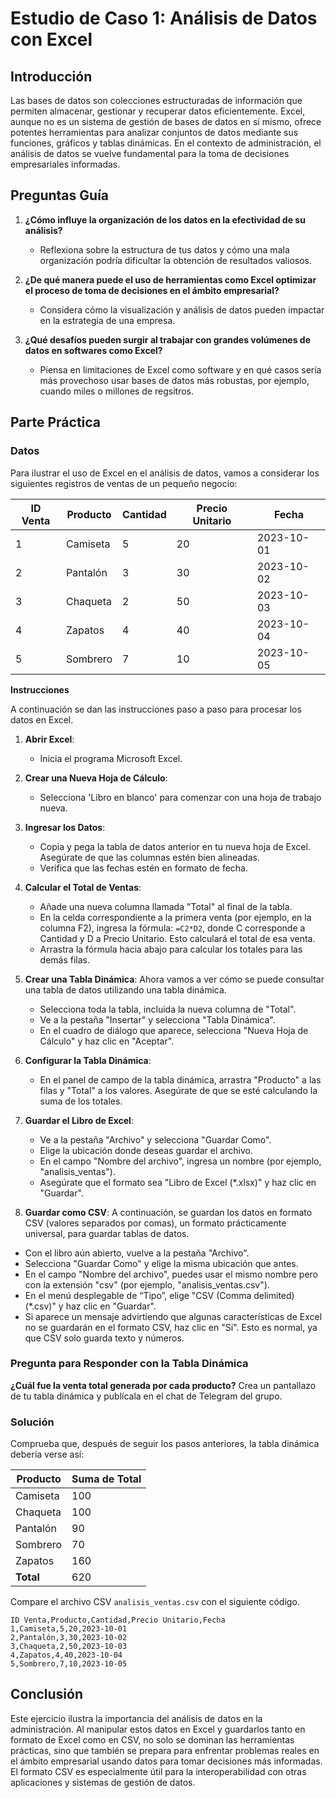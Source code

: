 # Estudio de Caso 1: Análisis de Datos con Excel

## Introducción
Las bases de datos son colecciones estructuradas de información que permiten almacenar, gestionar y recuperar datos eficientemente. Excel, aunque no es un sistema de gestión de bases de datos en sí mismo, ofrece potentes herramientas para analizar conjuntos de datos mediante sus funciones, gráficos y tablas dinámicas. En el contexto de administración, el análisis de datos se vuelve fundamental para la toma de decisiones empresariales informadas.

## Preguntas Guía
1. **¿Cómo influye la organización de los datos en la efectividad de su análisis?**
   - Reflexiona sobre la estructura de tus datos y cómo una mala organización podría dificultar la obtención de resultados valiosos.
  
2. **¿De qué manera puede el uso de herramientas como Excel optimizar el proceso de toma de decisiones en el ámbito empresarial?**
   - Considera cómo la visualización y análisis de datos pueden impactar en la estrategia de una empresa.
  
3. **¿Qué desafíos pueden surgir al trabajar con grandes volúmenes de datos en softwares como Excel?**
   - Piensa en limitaciones de Excel como software y en qué casos sería más provechoso usar bases de datos más robustas, por ejemplo, cuando miles o millones de regsitros.

## Parte Práctica

### Datos
Para ilustrar el uso de Excel en el análisis de datos, vamos a considerar los siguientes registros de ventas de un pequeño negocio:

| ID Venta | Producto    | Cantidad | Precio Unitario | Fecha       |
|----------|-------------|----------|------------------|-------------|
| 1        | Camiseta    | 5        | 20               | 2023-10-01  |
| 2        | Pantalón    | 3        | 30               | 2023-10-02  |
| 3        | Chaqueta    | 2        | 50               | 2023-10-03  |
| 4        | Zapatos     | 4        | 40               | 2023-10-04  |
| 5        | Sombrero    | 7        | 10               | 2023-10-05  |

**Instrucciones**

A continuación se dan las instrucciones paso a paso para procesar los datos en Excel.

1. **Abrir Excel**:
   - Inicia el programa Microsoft Excel.

2. **Crear una Nueva Hoja de Cálculo**:
   - Selecciona 'Libro en blanco' para comenzar con una hoja de trabajo nueva.

3. **Ingresar los Datos**:
   - Copia y pega la tabla de datos anterior en tu nueva hoja de Excel. Asegúrate de que las columnas estén bien alineadas.
   - Verifica que las fechas estén en formato de fecha.

4. **Calcular el Total de Ventas**:
   - Añade una nueva columna llamada "Total" al final de la tabla.
   - En la celda correspondiente a la primera venta (por ejemplo, en la columna F2), ingresa la fórmula: `=C2*D2`, donde C corresponde a Cantidad y D a Precio Unitario. Esto calculará el total de esa venta.
   - Arrastra la fórmula hacia abajo para calcular los totales para las demás filas.

5. **Crear una Tabla Dinámica**:
   Ahora vamos a ver cómo se puede consultar una tabla de datos utilizando una tabla dinámica.
   - Selecciona toda la tabla, incluida la nueva columna de "Total".
   - Ve a la pestaña "Insertar" y selecciona "Tabla Dinámica".
   - En el cuadro de diálogo que aparece, selecciona "Nueva Hoja de Cálculo" y haz clic en "Aceptar".

7. **Configurar la Tabla Dinámica**:
   - En el panel de campo de la tabla dinámica, arrastra "Producto" a las filas y "Total" a los valores. Asegúrate de que se esté calculando la suma de los totales.
   
8. **Guardar el Libro de Excel**:
   - Ve a la pestaña "Archivo" y selecciona "Guardar Como".
   - Elige la ubicación donde deseas guardar el archivo.
   - En el campo "Nombre del archivo", ingresa un nombre (por ejemplo, "analisis_ventas").
   - Asegúrate que el formato sea "Libro de Excel (*.xlsx)" y haz clic en "Guardar".

10. **Guardar como CSV**:
   A continuación, se guardan los datos en formato CSV (valores separados por comas), un formato prácticamente universal, para guardar tablas de datos.
   - Con el libro aún abierto, vuelve a la pestaña "Archivo".
   - Selecciona "Guardar Como" y elige la misma ubicación que antes.
   - En el campo "Nombre del archivo", puedes usar el mismo nombre pero con la extensión "csv" (por ejemplo, "analisis_ventas.csv").
   - En el menú desplegable de “Tipo”, elige "CSV (Comma delimited) (*.csv)" y haz clic en "Guardar".
   - Si aparece un mensaje advirtiendo que algunas características de Excel no se guardarán en el formato CSV, haz clic en "Sí". Esto es normal, ya que CSV solo guarda texto y números.

### Pregunta para Responder con la Tabla Dinámica
**¿Cuál fue la venta total generada por cada producto?**
Crea un pantallazo de tu tabla dinámica y publícala en el chat de Telegram del grupo.

### Solución
Comprueba que, después de seguir los pasos anteriores, la tabla dinámica debería verse así:

| Producto    | Suma de Total |
|-------------|---------------|
| Camiseta    | 100           |
| Chaqueta    | 100           |
| Pantalón    | 90            |
| Sombrero    | 70            |
| Zapatos     | 160           |
| **Total**   | 620           |

Compare el archivo CSV `analisis_ventas.csv` con el siguiente código.
```
ID Venta,Producto,Cantidad,Precio Unitario,Fecha
1,Camiseta,5,20,2023-10-01
2,Pantalón,3,30,2023-10-02
3,Chaqueta,2,50,2023-10-03
4,Zapatos,4,40,2023-10-04
5,Sombrero,7,10,2023-10-05
```

## Conclusión
Este ejercicio ilustra la importancia del análisis de datos en la administración. Al manipular estos datos en Excel y guardarlos tanto en formato de Excel como en CSV, no solo se dominan las herramientas prácticas, sino que también se prepara para enfrentar problemas reales en el ámbito empresarial usando datos para tomar decisiones más informadas. El formato CSV es especialmente útil para la interoperabilidad con otras aplicaciones y sistemas de gestión de datos.
